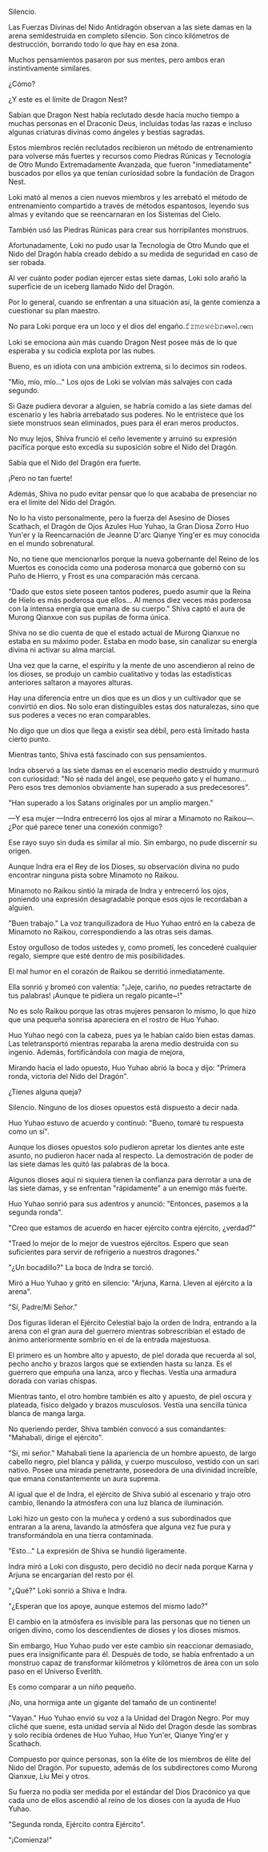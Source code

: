 
Silencio.

Las Fuerzas Divinas del Nido Antidragón observan a las siete damas en la arena semidestruida en completo silencio. Son cinco kilómetros de destrucción, borrando todo lo que hay en esa zona.

Muchos pensamientos pasaron por sus mentes, pero ambos eran instintivamente similares.

¿Cómo?

¿Y este es el límite de Dragon Nest?

Sabían que Dragon Nest había reclutado desde hacía mucho tiempo a muchas personas en el Draconic Deus, incluidas todas las razas e incluso algunas criaturas divinas como ángeles y bestias sagradas.

Estos miembros recién reclutados recibieron un método de entrenamiento para volverse más fuertes y recursos como Piedras Rúnicas y Tecnología de Otro Mundo Extremadamente Avanzada, que fueron "inmediatamente" buscados por ellos ya que tenían curiosidad sobre la fundación de Dragon Nest.

Loki mató al menos a cien nuevos miembros y les arrebató el método de entrenamiento compartido a través de métodos espantosos, leyendo sus almas y evitando que se reencarnaran en los Sistemas del Cielo.

También usó las Piedras Rúnicas para crear sus horripilantes monstruos.

Afortunadamente, Loki no pudo usar la Tecnología de Otro Mundo que el Nido del Dragón había creado debido a su medida de seguridad en caso de ser robada.

Al ver cuánto poder podían ejercer estas siete damas, Loki solo arañó la superficie de un iceberg llamado Nido del Dragón.

Por lo general, cuando se enfrentan a una situación así, la gente comienza a cuestionar su plan maestro.

No para Loki porque era un loco y el dios del engaño.𝚏𝚣𝚖𝚎𝚠𝚎𝚋𝚗𝐨𝐯𝕖𝕝.𝕔𝐨𝕞

Loki se emociona aún más cuando Dragon Nest posee más de lo que esperaba y su codicia explota por las nubes.

Bueno, es un idiota con una ambición extrema, si lo decimos sin rodeos.

"Mío, mío, mío..." Los ojos de Loki se volvían más salvajes con cada segundo.

Si Gaze pudiera devorar a alguien, se habría comido a las siete damas del escenario y les habría arrebatado sus poderes. No le entristece que los siete monstruos sean eliminados, pues para él eran meros productos.

No muy lejos, Shiva frunció el ceño levemente y arruinó su expresión pacífica porque esto excedía su suposición sobre el Nido del Dragón.

Sabía que el Nido del Dragón era fuerte.

¡Pero no tan fuerte!

Además, Shiva no pudo evitar pensar que lo que acababa de presenciar no era el límite del Nido del Dragón.

No lo ha visto personalmente, pero la fuerza del Asesino de Dioses Scathach, el Dragón de Ojos Azules Huo Yuhao, la Gran Diosa Zorro Huo Yun'er y la Reencarnación de Jeanne D'arc Qianye Ying'er es muy conocida en el mundo sobrenatural.

No, no tiene que mencionarlos porque la nueva gobernante del Reino de los Muertos es conocida como una poderosa monarca que gobernó con su Puño de Hierro, y Frost es una comparación más cercana.

"Dado que estos siete poseen tantos poderes, puedo asumir que la Reina de Hielo es más poderosa que ellos... Al menos diez veces más poderosa con la intensa energía que emana de su cuerpo." Shiva captó el aura de Murong Qianxue con sus pupilas de forma única.

Shiva no se dio cuenta de que el estado actual de Murong Qianxue no estaba en su máximo poder. Estaba en modo base, sin canalizar su energía divina ni activar su alma marcial.

Una vez que la carne, el espíritu y la mente de uno ascendieron al reino de los dioses, se produjo un cambio cualitativo y todas las estadísticas anteriores saltaron a mayores alturas.

Hay una diferencia entre un dios que es un dios y un cultivador que se convirtió en dios. No solo eran distinguibles estas dos naturalezas, sino que sus poderes a veces no eran comparables.

No digo que un dios que llega a existir sea débil, pero está limitado hasta cierto punto.

Mientras tanto, Shiva está fascinado con sus pensamientos.

Indra observó a las siete damas en el escenario medio destruido y murmuró con curiosidad: "No sé nada del ángel, ese pequeño gato y el humano... Pero esos tres demonios obviamente han superado a sus predecesores".

"Han superado a los Satans originales por un amplio margen."

—Y esa mujer —Indra entrecerró los ojos al mirar a Minamoto no Raikou—. ¿Por qué parece tener una conexión conmigo?

Ese rayo suyo sin duda es similar al mío. Sin embargo, no pude discernir su origen.

Aunque Indra era el Rey de los Dioses, su observación divina no pudo encontrar ninguna pista sobre Minamoto no Raikou.

Minamoto no Raikou sintió la mirada de Indra y entrecerró los ojos, poniendo una expresión desagradable porque esos ojos le recordaban a alguien.

"Buen trabajo." La voz tranquilizadora de Huo Yuhao entró en la cabeza de Minamoto no Raikou, correspondiendo a las otras seis damas.

Estoy orgulloso de todos ustedes y, como prometí, les concederé cualquier regalo, siempre que esté dentro de mis posibilidades.

El mal humor en el corazón de Raikou se derritió inmediatamente.

Ella sonrió y bromeó con valentía: "¡Jeje, cariño, no puedes retractarte de tus palabras! ¡Aunque te pidiera un regalo picante~!"

No es solo Raikou porque las otras mujeres pensaron lo mismo, lo que hizo que una pequeña sonrisa apareciera en el rostro de Huo Yuhao.

Huo Yuhao negó con la cabeza, pues ya le habían caído bien estas damas. Las teletransportó mientras reparaba la arena medio destruida con su ingenio. Además, fortificándola con magia de mejora,

Mirando hacia el lado opuesto, Huo Yuhao abrió la boca y dijo: "Primera ronda, victoria del Nido del Dragón".

¿Tienes alguna queja?

Silencio. Ninguno de los dioses opuestos está dispuesto a decir nada.

Huo Yuhao estuvo de acuerdo y continuó: "Bueno, tomaré tu respuesta como un sí".

Aunque los dioses opuestos solo pudieron apretar los dientes ante este asunto, no pudieron hacer nada al respecto. La demostración de poder de las siete damas les quitó las palabras de la boca.

Algunos dioses aquí ni siquiera tienen la confianza para derrotar a una de las siete damas, y se enfrentan "rápidamente" a un enemigo más fuerte.

Huo Yuhao sonrió para sus adentros y anunció: "Entonces, pasemos a la segunda ronda".

"Creo que estamos de acuerdo en hacer ejército contra ejército, ¿verdad?"

"Traed lo mejor de lo mejor de vuestros ejércitos. Espero que sean suficientes para servir de refrigerio a nuestros dragones."

"¿Un bocadillo?" La boca de Indra se torció.

Miró a Huo Yuhao y gritó en silencio: "Arjuna, Karna. Lleven al ejército a la arena".

"Sí, Padre/Mi Señor."

Dos figuras lideran el Ejército Celestial bajo la orden de Indra, entrando a la arena con el gran aura del guerrero mientras sobrescribían el estado de ánimo anteriormente sombrío en el de la entrada majestuosa.

El primero es un hombre alto y apuesto, de piel dorada que recuerda al sol, pecho ancho y brazos largos que se extienden hasta su lanza. Es el guerrero que empuña una lanza, arco y flechas. Vestía una armadura dorada con varias chispas.

Mientras tanto, el otro hombre también es alto y apuesto, de piel oscura y plateada, físico delgado y brazos musculosos. Vestía una sencilla túnica blanca de manga larga.

No queriendo perder, Shiva también convocó a sus comandantes: "Mahabali, dirige el ejército".

"Sí, mi señor." Mahabali tiene la apariencia de un hombre apuesto, de largo cabello negro, piel blanca y pálida, y cuerpo musculoso, vestido con un sari nativo. Posee una mirada penetrante, poseedora de una divinidad increíble, que emana constantemente un aura suprema.

Al igual que el de Indra, el ejército de Shiva subió al escenario y trajo otro cambio, llenando la atmósfera con una luz blanca de iluminación.

Loki hizo un gesto con la muñeca y ordenó a sus subordinados que entraran a la arena, lavando la atmósfera que alguna vez fue pura y transformándola en una tierra contaminada.

"Esto..." La expresión de Shiva se hundió ligeramente.

Indra miró a Loki con disgusto, pero decidió no decir nada porque Karna y Arjuna se encargarían del resto por él.

"¿Qué?" Loki sonrió a Shiva e Indra.

"¿Esperan que los apoye, aunque estemos del mismo lado?"

El cambio en la atmósfera es invisible para las personas que no tienen un origen divino, como los descendientes de dioses y los dioses mismos.

Sin embargo, Huo Yuhao pudo ver este cambio sin reaccionar demasiado, pues era insignificante para él. Después de todo, se había enfrentado a un monstruo capaz de transformar kilómetros y kilómetros de área con un solo paso en el Universo Everlith.

Es como comparar a un niño pequeño.

¡No, una hormiga ante un gigante del tamaño de un continente!

"Vayan." Huo Yuhao envió su voz a la Unidad del Dragón Negro. Por muy cliché que suene, esta unidad servía al Nido del Dragón desde las sombras y solo recibía órdenes de Huo Yuhao, Huo Yun'er, Qianye Ying'er y Scathach.

Compuesto por quince personas, son la élite de los miembros de élite del Nido del Dragón. Por supuesto, además de los subdirectores como Murong Qianxue, Liu Mei y otros.

Su fuerza no podía ser medida por el estándar del Dios Dracónico ya que cada uno de ellos ascendió al reino de los dioses con la ayuda de Huo Yuhao.

"Segunda ronda, Ejército contra Ejército".

"¡Comienza!"
